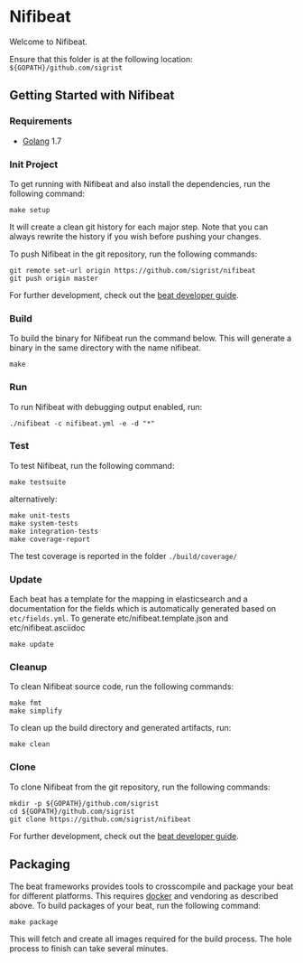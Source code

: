 # Nifibeat

Welcome to Nifibeat.

Ensure that this folder is at the following location:
`${GOPATH}/github.com/sigrist`

## Getting Started with Nifibeat

### Requirements

* [Golang](https://golang.org/dl/) 1.7

### Init Project
To get running with Nifibeat and also install the
dependencies, run the following command:

```
make setup
```

It will create a clean git history for each major step. Note that you can always rewrite the history if you wish before pushing your changes.

To push Nifibeat in the git repository, run the following commands:

```
git remote set-url origin https://github.com/sigrist/nifibeat
git push origin master
```

For further development, check out the [beat developer guide](https://www.elastic.co/guide/en/beats/libbeat/current/new-beat.html).

### Build

To build the binary for Nifibeat run the command below. This will generate a binary
in the same directory with the name nifibeat.

```
make
```


### Run

To run Nifibeat with debugging output enabled, run:

```
./nifibeat -c nifibeat.yml -e -d "*"
```


### Test

To test Nifibeat, run the following command:

```
make testsuite
```

alternatively:
```
make unit-tests
make system-tests
make integration-tests
make coverage-report
```

The test coverage is reported in the folder `./build/coverage/`

### Update

Each beat has a template for the mapping in elasticsearch and a documentation for the fields
which is automatically generated based on `etc/fields.yml`.
To generate etc/nifibeat.template.json and etc/nifibeat.asciidoc

```
make update
```


### Cleanup

To clean  Nifibeat source code, run the following commands:

```
make fmt
make simplify
```

To clean up the build directory and generated artifacts, run:

```
make clean
```


### Clone

To clone Nifibeat from the git repository, run the following commands:

```
mkdir -p ${GOPATH}/github.com/sigrist
cd ${GOPATH}/github.com/sigrist
git clone https://github.com/sigrist/nifibeat
```


For further development, check out the [beat developer guide](https://www.elastic.co/guide/en/beats/libbeat/current/new-beat.html).


## Packaging

The beat frameworks provides tools to crosscompile and package your beat for different platforms. This requires [docker](https://www.docker.com/) and vendoring as described above. To build packages of your beat, run the following command:

```
make package
```

This will fetch and create all images required for the build process. The hole process to finish can take several minutes.
